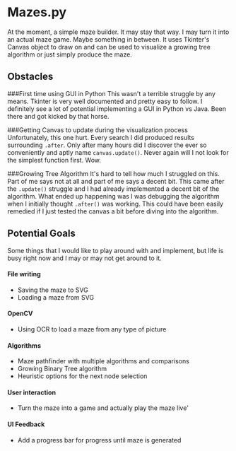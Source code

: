 # Mazes.py
At the moment, a simple maze builder. It may stay that way. I may turn it into an actual maze game. Maybe something in between.
It uses Tkinter's Canvas object to draw on and can be used to visualize a growing tree algorithm or just simply produce the maze.


## Obstacles

###First time using GUI in Python
This wasn't a terrible struggle by any means. Tkinter is very well documented and pretty easy to follow. I definitely see 
a lot of potential implementing a GUI in Python vs Java. Been there and got kicked by that horse.

###Getting Canvas to update during the visualization process
Unfortunately, this one hurt. Every search I did produced results surrounding `.after`. Only after many hours did I discover the
ever so conveniently and aptly name `canvas.update()`. Never again will I not look for the simplest function first. Wow.

###Growing Tree Algorithm
It's hard to tell how much I struggled on this. Part of me says not at all and part of me says a decent bit. This came after the `.update()`
struggle and I had already implemented a decent bit of the algorithm. What ended up happening was I was debugging the algorithm when I initially
thought `.after()` was working. This could have been easily remedied if I just tested the canvas a bit before diving into the
algorithm.


## Potential Goals
Some things that I would like to play around with and implement, but life is busy right now and I may or may not get
around to it.

#### File writing
* Saving the maze to SVG
* Loading a maze from SVG

#### OpenCV
* Using OCR to load a maze from any type of picture

#### Algorithms
* Maze pathfinder with multiple algorithms and comparisons
* Growing Binary Tree algorithm
* Heuristic options for the next node selection

#### User interaction
* Turn the maze into a game and actually play the maze live'

#### UI Feedback
* Add a progress bar for progress until maze is generated
